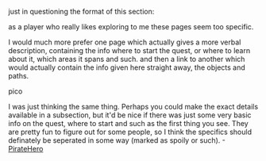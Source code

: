 just in questioning the format of this section:

as a player who really likes exploring to me these pages seem too
specific.

I would much more prefer one page which actually gives a more verbal
description, containing the info where to start the quest, or where to
learn about it, which areas it spans and such. and then a link to
another which would actually contain the info given here straight away,
the objects and paths.

pico

  
I was just thinking the same thing. Perhaps you could make the exact
details available in a subsection, but it'd be nice if there was just
some very basic info on the quest, where to start and such as the first
thing you see. They are pretty fun to figure out for some people, so I
think the specifics should definately be seperated in some way (marked
as spoily or such). -[PirateHero](User:PirateHero.md "wikilink")
